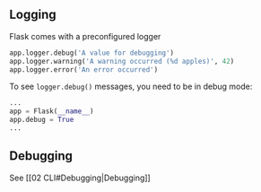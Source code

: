 ## Logging
Flask comes with a preconfigured logger
```python
app.logger.debug('A value for debugging')
app.logger.warning('A warning occurred (%d apples)', 42)
app.logger.error('An error occurred')
```

To see `logger.debug()` messages, you need to be in debug mode:
```python
...
app = Flask(__name__) 
app.debug = True
...
```


## Debugging
See [[02 CLI#Debugging|Debugging]]